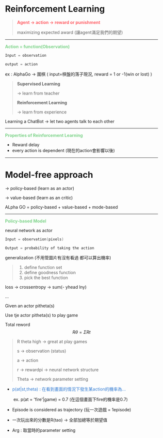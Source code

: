 # Reinforcement Learning

> <span style='color:#FF6369'> **Agent -> action -> reward or punishment**</span>
>
> maximizing expected award (讓agent滿足我們的期望)

------

<span style = 'color:#7dd389'>**Action = function(Observation)**</span>

```c
Input = observation

output = action
```

ex : AlphaGo -> 圍棋 ( input=棋盤的落子現況, reward = 1 or -1(win or lost) )

> **Supervised Learning**
>
> -> learn from teacher
>
> **Reinforcement Learning**
>
> -> learn from experience

Learning a ChatBot -> let two agents talk to each other

------

<span style = 'color:#7dd389'>**Properties of Reinforcement Learning**</span>

* Reward delay
* every action is dependent (現在的action會影響以後)

------



# Model-free approach

-> policy-based  (learn as an actor)

-> value-based  (learn as an critic)

ALpha GO = policy-based + value-based + mode-based

------

<span style = 'color:#7dd389'>**Policy-based Model**</span>

neural network as actor

```c
Input = observation(pixels)

Output = probability of taking the action
```

generalization (不用管圖片有沒有看過 都可以算出機率)

> 1. define function set
> 2. define goodness function
> 3. pick the best function

loss -> crossentropy -> sum(- yhead lny) 

...

Given an actor pitheta(s)

Use tje actor pitheta(s) to play game

Total reword
$$
R\theta = \Sigma  Rt
$$

> R theta high -> great at play games 
>
> s -> observation (status)
>
> a -> action
>
> r -> rewardpi -> neural network structure
>
> Theta -> network parameter setting 

* <span style = 'color:#2f79d1'>p(at|st,theta) : 在看到畫面的情況下發生某action的機率為...</span>

  ​	ex. p(at = 'fire'|game) = 0.7 (在這個畫面下fire的機率是0.7)

* Episode is considered as trajectory (玩一次遊戲 = 1episode)

* 一次玩出來的分數是R(tao) -> 全部加總等於期望值

* Arg : 取當時的parameter setting

